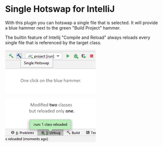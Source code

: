 # Single Hotswap for IntelliJ

With this plugin you can hotswap a single file that is selected.
It will provide a blue hammer next to the green "Build Project" hammer.

The builtin feature of Intellij "Compile and Reload" always reloads every single file that is referenced by the target class.

![Hotswap button](.artwork/hotswap_button.png)

![One reloaded](.artwork/one_reloaded.png)